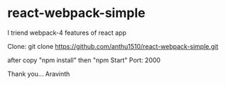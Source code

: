 # react-webpack-simple
I triend webpack-4 features of react app

Clone: git clone https://github.com/anthu1510/react-webpack-simple.git

after copy "npm install"
then "npm Start"
Port: 2000

Thank you...
Aravinth
